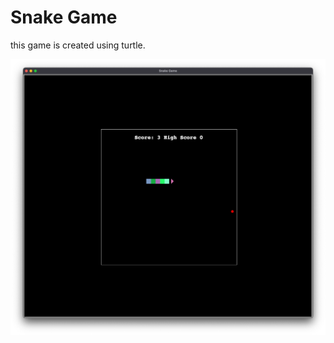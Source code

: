 # Snake Game

this game is created using turtle.

![alt text](https://github.com/warrexx/snake-game/blob/main/doc/Screenshot%202024-07-20%20at%201.33.01.png)

